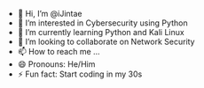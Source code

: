 - 👋 Hi, I’m @iJintae
- 👀 I’m interested in Cybersecurity using Python  
- 🌱 I’m currently learning Python and Kali Linux  
- 💞️ I’m looking to collaborate on Network Security  
- 📫 How to reach me ...
- 😄 Pronouns: He/Him 
- ⚡ Fun fact: Start coding in my 30s

<!---
iJintae/iJintae is a ✨ special ✨ repository because its `README.md` (this file) appears on your GitHub profile.
You can click the Preview link to take a look at your changes.
--->
